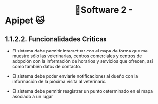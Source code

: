#  &nbsp;&nbsp;&nbsp;&nbsp;&nbsp;&nbsp;&nbsp;&nbsp;&nbsp;&nbsp;&nbsp;&nbsp;&nbsp;&nbsp;&nbsp;&nbsp;&nbsp;&nbsp;&nbsp;&nbsp;&nbsp;&nbsp;&nbsp;&nbsp;&nbsp;&nbsp;&nbsp;&nbsp;&nbsp;&nbsp;&nbsp;&nbsp;&nbsp;&nbsp;🐶Software 2 - Apipet 🐱  #


## 1.1.2.2. Funcionalidades Criticas

- 	El sistema debe permitir interactuar con el mapa de forma que me muestre sólo las veterinarias, centros comerciales y centros de adopción con la información de horarios y servicios que ofrecen, así como también datos de contacto.

- El sistema debe poder enviarle notificaciones al dueño con la información de la próxima visita al veterinario.

- El sistema debe permitir resgistrar un punto determinado en el mapa asociado a un lugar.

